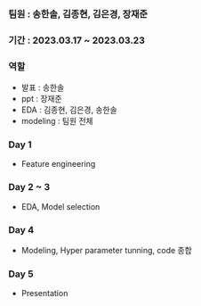### 팀원 : 송한솔, 김종현, 김은경, 장재준

### 기간 : 2023.03.17 ~ 2023.03.23

### 역할

- 발표 : 송한솔
- ppt : 장재준
- EDA : 김종현, 김은경, 송한솔
- modeling : 팀원 전체

### Day 1
- Feature engineering
### Day 2 ~ 3
- EDA, Model selection
### Day 4
- Modeling, Hyper parameter tunning, code 종합
### Day 5
- Presentation
